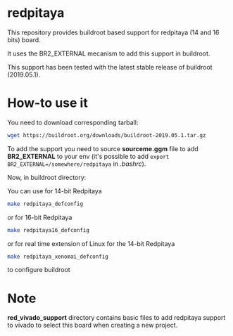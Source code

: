 # redpitaya

This repository provides buildroot based support for redpitaya (14 and 16 bits) board.

It uses the BR2_EXTERNAL mecanism to add this support in buildroot.

This support has been tested with the latest stable release of buildroot (2019.05.1).

How-to use it
=============

You need to download corresponding tarball:
```bash
wget https://buildroot.org/downloads/buildroot-2019.05.1.tar.gz
```

To add the support you need to source **sourceme.ggm** file to add **BR2_EXTERNAL** to
your env (it's possible to add <code>export
BR2_EXTERNAL=/somewhere/redpitaya</code> in *.bashrc*).

Now, in buildroot directory:

You can use for 14-bit Redpitaya
```bash
make redpitaya_defconfig
```
or for 16-bit Redpitaya
```bash
make redpitaya16_defconfig
```
or for real time extension of Linux for the 14-bit Redpitaya
```bash
make redpitaya_xenomai_defconfig
```
to configure buildroot

Note
====

**red_vivado_support** directory contains basic files to add redpitaya support
to vivado to select this board when creating a new project.
